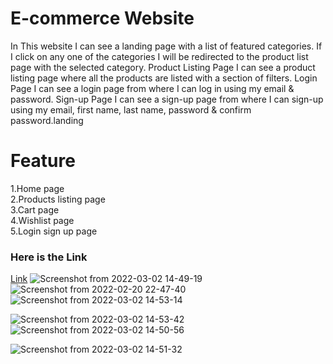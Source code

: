 # E-commerce Website
In This website I can see a landing page with a list of featured categories. If I click on any one of the categories I will be redirected to the product list page with the selected category.
Product Listing Page I can see a product listing page where all the products are listed with a section of filters.
Login Page I can see a login page from where I can log in using my email & password.
Sign-up Page I can see a sign-up page from where I can sign-up using my email, first name, last name, password & confirm password.landing 
# Feature
1.Home page<br>
2.Products listing page<br>
3.Cart page<br>
4.Wishlist page<br>
5.Login sign up page<br>
### Here is the Link
[Link](brave-hamilton-edd87a.netlify.app/)
![Screenshot from 2022-03-02 14-49-19](https://user-images.githubusercontent.com/90403664/156333153-a9b8b57d-622f-41aa-a2ec-01038af32a65.png)
![Screenshot from 2022-02-20 22-47-40](https://user-images.githubusercontent.com/90403664/156333319-e7dc2849-d56c-426c-af72-e1b2cbf27aef.png)
![Screenshot from 2022-03-02 14-53-14](https://user-images.githubusercontent.com/90403664/156333178-b33edb53-2de2-4c1e-88a0-1dccbd4c4423.png)

![Screenshot from 2022-03-02 14-53-42](https://user-images.githubusercontent.com/90403664/156333238-dfb743c4-9388-4842-bdf7-07da0a1671c4.png)
![Screenshot from 2022-03-02 14-50-56](https://user-images.githubusercontent.com/90403664/156333260-c957fd10-53c8-42f2-8840-d4dd2258af27.png)

![Screenshot from 2022-03-02 14-51-32](https://user-images.githubusercontent.com/90403664/156333272-51da9659-302a-4ca1-b4c6-fd16923e1a8d.png)

